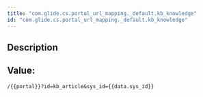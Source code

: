 ```yaml
---
title: "com.glide.cs.portal_url_mapping._default.kb_knowledge"
id: "com.glide.cs.portal_url_mapping._default.kb_knowledge"
---
```

## Description



## Value: 
```
/{{portal}}?id=kb_article&sys_id={{data.sys_id}}
```